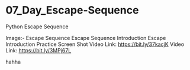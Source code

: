 # 07_Day_Escape-Sequence
Python Escape Sequence

Image:- Escape Sequence
Escape Sequence Introduction
Escape Introduction
Practice Screen Shot
Video Link: https://bit.ly/37kacjK
Video Link: https://bit.ly/3MPj67L



hahha
